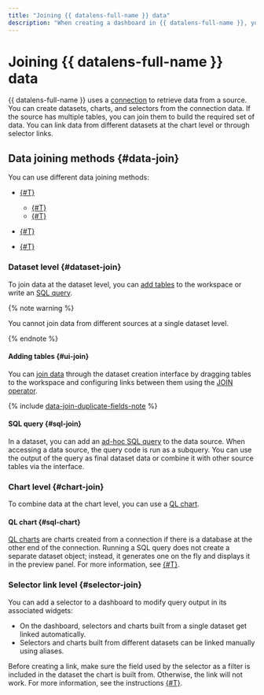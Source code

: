 ```yaml
---
title: "Joining {{ datalens-full-name }} data"
description: "When creating a dashboard in {{ datalens-full-name }}, you might want to use a link that determines how a selector affects one or more charts and other selectors. You can use links to filter the values of selectors and charts. This article describes how to join data from different datasets to set up links between widgets."
---
```


# Joining {{ datalens-full-name }} data

{{ datalens-full-name }} uses a [connection](connection.md) to retrieve data from a source. You can create datasets, charts, and selectors from the connection data. If the source has multiple tables, you can join them to build the required set of data. You can link data from different datasets at the chart level or through selector links.

## Data joining methods {#data-join}

You can use different data joining methods:

* [{#T}](#dataset-join)

  * [{#T}](#ui-join)
  * [{#T}](#sql-join)

* [{#T}](#chart-join)


* [{#T}](#selector-join)

### Dataset level {#dataset-join}

To join data at the dataset level, you can [add tables](#ui-join) to the workspace or write an [SQL query](#sql-join).

{% note warning %}

You cannot join data from different sources at a single dataset level.

{% endnote %}

#### Adding tables {#ui-join}

You can [join data](../operations/dataset/join-data.md) through the dataset creation interface by dragging tables to the workspace and configuring links between them using the [JOIN operator](dataset/data-model.md#source).

{% include [data-join-duplicate-fields-note](../../_includes/datalens/datalens-data-join-duplicate-fields-note.md) %}

#### SQL query {#sql-join}

In a dataset, you can add an [ad-hoc SQL query](dataset/settings.md#sql-request-in-datatset) to the data source. When accessing a data source, the query code is run as a subquery. You can use the output of the query as final dataset data or combine it with other source tables via the interface.

### Chart level {#chart-join}


To combine data at the chart level, you can use a [QL chart](#sql-chart).


#### QL chart {#sql-chart}

[QL charts](chart/index.md#sql-charts) are charts created from a connection if there is a database at the other end of the connection. Running a SQL query does not create a separate dataset object; instead, it generates one on the fly and displays it in the preview panel. For more information, see [{#T}](../operations/chart/create-sql-chart.md).


### Selector link level {#selector-join}

You can add a selector to a dashboard to modify query output in its associated widgets:

* On the dashboard, selectors and charts built from a single dataset get linked automatically.
* Selectors and charts built from different datasets can be linked manually using aliases.

Before creating a link, make sure the field used by the selector as a filter is included in the dataset the chart is built from. Otherwise, the link will not work. For more information, see the instructions [{#T}](../operations/dashboard/create-alias.md).


